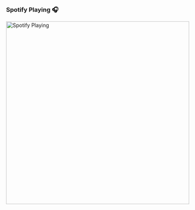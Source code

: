 ### Spotify Playing 🎧
[<img src="https://geovanipossenti.vercel.app/api/spotify" alt="Spotify Playing" width="500" />](https://open.spotify.com/user/Ayamarusa)

